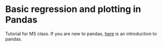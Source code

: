 # Basic regression and plotting in Pandas
Tutorial for MS class. If you are new to pandas, [here](introduction.md) is an introduction to pandas.
